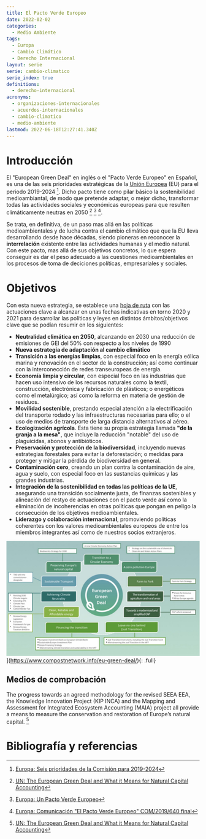```yaml
---
title: El Pacto Verde Europeo
date: 2022-02-02
categories:
  - Medio Ambiente
tags:
  - Europa
  - Cambio Climático
  - Derecho Internacional
layout: serie
serie: cambio-climatico
serie_index: true
definitions:
  - derecho-internacional
acronyms:
  - organizaciones-internacionales
  - acuerdos-internacionales
  - cambio-climatico
  - medio-ambiente
lastmod: 2022-06-18T12:27:41.340Z
---
```


# Introducción

El "European Green Deal" en inglés o el "Pacto Verde Europeo" en Español, es una de las seis prioridades estratégicas de la [Unión Europea](https://es.wikipedia.org/wiki/Uni%C3%B3n_Europea) (EU) para el periodo 2019-2024 [^3]. Dicho pacto tiene como pilar básico la sostenibilidad medioambiantal, de modo que pretende adaptar, o mejor dicho, transformar todas las actividades sociales y económicas europeas para que resulten climáticamente neutras en 2050 [^1] [^2] [^4].

Se trata, en definitiva, de un paso mas allá en las políticas medioambientales y de lucha contra el cambio climático que que la EU lleva desarrollando desde hace décadas, siendo pioneras en reconocer la **interrelación** existente entre las actividades humanas y el medio natural. Con este pacto, mas allá de sus objetivos concretos, lo que espera conseguir es dar el peso adecuado a las cuestiones medioambientales en los procesos de toma de deciciones políticas, empresariales y sociales. 

# Objetivos

Con esta nueva estrategia, se establece una [hoja de ruta](https://eur-lex.europa.eu/legal-content/ES/TXT/?qid=1596443911913&uri=CELEX:52019DC0640#document2) con las actuaciones clave a alcanzar en unas fechas indicativas en torno 2020 y 2021 para desarrollar las políticas y leyes en distintos ámbitos/objetivos clave que se podían resumir en los siguientes:

- **Neutralidad climática en 2050**, alcanzando en 2030 una reducción de emisiones de GEI del 50% con respecto a los niveles de 1990
- **Nueva estrategia de adaptación al cambio climático**
- **Transición a las energías limpias**, con especial foco en la energía eólica marina y renovación en el sector de la construcción; así como continuar con la interconección de redes transeuropeas de energía.
- **Economía limpia y circular**, con especial foco en las industrias que hacen uso intensivo de los recursos naturales como la textil, construcción, electrónica y fabricación de plásticos; o energéticos como el metalúrgico; así como la reforma en materia de gestión de residuos.
- **Movilidad sostenible**, prestando especial atención a la electrificación del transporte rodado y las infraestructuras necesarias para ello; o el uso de medios de transporte de larga distancia alternativos al aéreo.
- **Ecologización agrícola**. Esta tiene su propia estrategia llamada **"de la granja a la mesa"**, que incluye la reducción "notable" del uso de plaguicidas, abonos y antibióticos. 
- **Preservación y protección de la biodiversidad**, incluyendo nuevas estrategias forestales para evitar la deforestación; o medidas para proteger y mitigar la pérdida de biodiversidad en general.
- **Contaminación cero**, creando un plan contra la contaminación de aire, agua y suelo, con especial foco en las sustancias químicas y las grandes industrias.
- **Integración de la sostenibilidad en todas las políticas de la UE**, asegurando una transición socialmente justa, de finanzas sostenibles y alineación del restyo de actuaciones con el pacto verde así como la eliminación de incoherencias en otras políticas que pongan en peligo la consecución de los objetivos medioambientales.
- **Liderazgo y colaboración internacional**, promoviendo políticas coherentes con los valores medioambientales europeos de entre los miembros integrantes así como de nuestros socios extranjeros.  

![foo](/assets/images/blog/eu_green_deal/green-deal.jpg)](https://www.compostnetwork.info/eu-green-deal/){: .full}



## Medios de comprobación

The progress towards an agreed methodology for the revised SEEA EEA, the Knowledge Innovation Project (KIP INCA) and the Mapping and Assessment for Integrated Ecosystem Accounting (MAIA) project all provide a means to measure the conservation and restoration of Europe’s natural capital. [^1]




# Bibliografía y referencias

[^1]: [UN: The European Green Deal and What it Means for Natural Capital Accounting](https://seea.un.org/news/european-green-deal-and-what-it-means-natural-capital-accounting)
[^2]: [Europa: Un Pacto Verde Europeo](https://ec.europa.eu/info/strategy/priorities-2019-2024/european-green-deal_es)
[^3]: [Europa: Seis prioridades de la Comisión para 2019-2024](https://ec.europa.eu/info/strategy/priorities-2019-2024_es)
[^4]: [Europa: Comunicación "El Pacto Verde Europeo" COM/2019/640 final](https://eur-lex.europa.eu/legal-content/ES/TXT/?uri=CELEX:52019DC0640)
